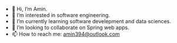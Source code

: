 - 👋 Hi, I’m Amin.
- 👀 I’m interested in software engineering.
- 🌱 I’m currently learning software develepment and data sciences.
- 💞️ I’m looking to collaborate on Spring web apps.
- 📫 How to reach me: amin394@outlook.com
